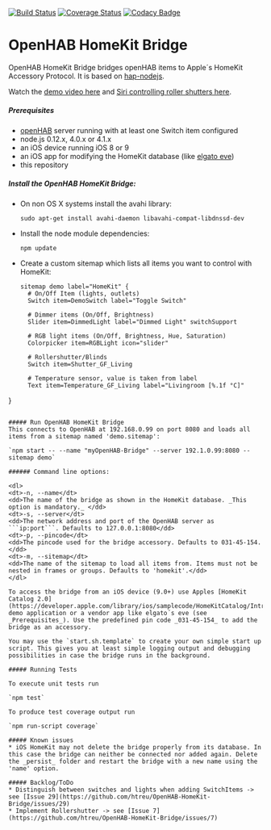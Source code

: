 [![Build Status](https://travis-ci.org/htreu/OpenHAB-HomeKit-Bridge.svg?branch=master)](https://travis-ci.org/htreu/OpenHAB-HomeKit-Bridge)
[![Coverage Status](https://coveralls.io/repos/htreu/OpenHAB-HomeKit-Bridge/badge.svg?branch=master&service=github)](https://coveralls.io/github/htreu/OpenHAB-HomeKit-Bridge?branch=master)
[![Codacy Badge](https://api.codacy.com/project/badge/grade/b7123ae9da0b466fb69ee89679bbc284)](https://www.codacy.com/app/henning-treu/OpenHAB-HomeKit-Bridge)

OpenHAB HomeKit Bridge
=============
OpenHAB HomeKit Bridge bridges openHAB items to Apple´s HomeKit Accessory Protocol. It is based on [hap-nodejs](https://github.com/KhaosT/HAP-NodeJS).

Watch the [demo video here](https://youtu.be/QAbOHhjo05U) and [Siri controlling roller shutters here](https://youtu.be/z9G06-dxblo).

##### Prerequisites
* [openHAB](http://www.openhab.org) server running with at least one Switch item configured
* node.js 0.12.x, 4.0.x or 4.1.x
* an iOS device running iOS 8 or 9
* an iOS app for modifying the HomeKit database (like [elgato eve](https://www.elgato.com/de/eve-app-homekit))
* this repository

##### Install the OpenHAB HomeKit Bridge:
* On non OS X systems install the avahi library:

  `sudo apt-get install avahi-daemon libavahi-compat-libdnssd-dev`
* Install the node module dependencies:

  `npm update`
* Create a custom sitemap which lists all items you want to control with HomeKit:
  ```
  sitemap demo label="HomeKit" {
    # On/Off Item (lights, outlets)
    Switch item=DemoSwitch label="Toggle Switch"

    # Dimmer items (On/Off, Brightness)
    Slider item=DimmedLight label="Dimmed Light" switchSupport

    # RGB light items (On/Off, Brightness, Hue, Saturation)
    Colorpicker item=RGBLight icon="slider"

    # Rollershutter/Blinds
    Switch item=Shutter_GF_Living

    # Temperature sensor, value is taken from label
    Text item=Temperature_GF_Living label="Livingroom [%.1f °C]"
}
  ```

##### Run OpenHAB HomeKit Bridge
This connects to OpenHAB at 192.168.0.99 on port 8080 and loads all items from a sitemap named 'demo.sitemap':

  `npm start -- --name "myOpenHAB-Bridge" --server 192.1.0.99:8080 --sitemap demo`

###### Command line options:

<dl>
<dt>-n, --name</dt>
  <dd>The name of the bridge as shown in the HomeKit database. _This option is mandatory._ </dd>
<dt>-s, --server</dt>
  <dd>The network address and port of the OpenHAB server as ```ip:port```. Defaults to 127.0.0.1:8080</dd>
<dt>-p, --pincode</dt>
  <dd>The pincode used for the bridge accessory. Defaults to 031-45-154.</dd>
<dt>-m, --sitemap</dt>
  <dd>The name of the sitemap to load all items from. Items must not be nested in frames or groups. Defaults to 'homekit'.</dd>
</dl>

To access the bridge from an iOS device (9.0+) use Apples [HomeKit Catalog 2.0](https://developer.apple.com/library/ios/samplecode/HomeKitCatalog/Introduction/Intro.html) demo application or a vendor app like elgato´s eve (see _Prerequisites_). Use the predefined pin code _031-45-154_ to add the bridge as an accessory.

You may use the `start.sh.template` to create your own simple start up script. This gives you at least simple logging output and debugging possibilities in case the bridge runs in the background.

##### Running Tests

To execute unit tests run

`npm test`

To produce test coverage output run

`npm run-script coverage`

##### Known issues
* iOS HomeKit may not delete the bridge properly from its database. In this case the bridge can neither be connected nor added again. Delete the _persist_ folder and restart the bridge with a new name using the 'name' option.

##### Backlog/ToDo
* Distinguish between switches and lights when adding SwitchItems -> see [Issue 29](https://github.com/htreu/OpenHAB-HomeKit-Bridge/issues/29)
* Implement Rollershutter -> see [Issue 7](https://github.com/htreu/OpenHAB-HomeKit-Bridge/issues/7)
